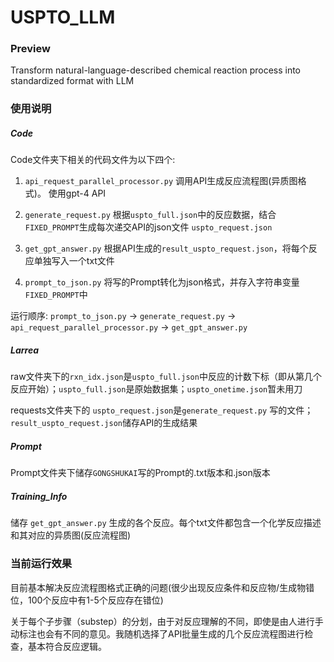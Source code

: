 # USPTO_LLM

### Preview
 Transform natural-language-described chemical reaction process into standardized format with LLM

### 使用说明

##### Code 

Code文件夹下相关的代码文件为以下四个: 

1. `api_request_parallel_processor.py` 调用API生成反应流程图(异质图格式)。
	使用gpt-4 API

2. `generate_request.py` 根据`uspto_full.json`中的反应数据，结合`FIXED_PROMPT`生成每次递交API的json文件 `uspto_request.json`

3. `get_gpt_answer.py` 根据API生成的`result_uspto_request.json`，将每个反应单独写入一个txt文件

4. `prompt_to_json.py` 将写的Prompt转化为json格式，并存入字符串变量`FIXED_PROMPT`中

运行顺序: `prompt_to_json.py` → `generate_request.py` → `api_request_parallel_processor.py` → `get_gpt_answer.py` 

##### Larrea

raw文件夹下的`rxn_idx.json`是`uspto_full.json`中反应的计数下标（即从第几个反应开始）；`uspto_full.json`是原始数据集；`uspto_onetime.json`暂未用刀

requests文件夹下的 `uspto_request.json`是`generate_request.py` 写的文件；`result_uspto_request.json`储存API的生成结果

##### Prompt

Prompt文件夹下储存`GONGSHUKAI`写的Prompt的.txt版本和.json版本

##### Training_Info

储存 `get_gpt_answer.py` 生成的各个反应。每个txt文件都包含一个化学反应描述和其对应的异质图(反应流程图)

### 当前运行效果

目前基本解决反应流程图格式正确的问题(很少出现反应条件和反应物/生成物错位，100个反应中有1-5个反应存在错位)

关于每个子步骤（substep）的分划，由于对反应理解的不同，即使是由人进行手动标注也会有不同的意见。我随机选择了API批量生成的几个反应流程图进行检查，基本符合反应逻辑。
